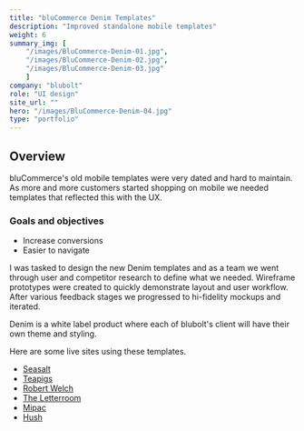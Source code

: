 ```yaml
---
title: "bluCommerce Denim Templates"
description: "Improved standalone mobile templates"
weight: 6
summary_img: [
    "/images/BluCommerce-Denim-01.jpg",
    "/images/BluCommerce-Denim-02.jpg",
    "/images/BluCommerce-Denim-03.jpg"
    ]
company: "blubolt"
role: "UI design"
site_url: ""
hero: "/images/BluCommerce-Denim-04.jpg"
type: "portfolio"
---
```


## Overview

bluCommerce's old mobile templates were very dated and hard to maintain. As more and more customers started shopping on mobile we needed templates that reflected this with the UX.

### Goals and objectives

* Increase conversions
* Easier to navigate

I was tasked to design the new Denim templates and as a team we went through user and competitor research to define what we needed. Wireframe prototypes were created to quickly demonstrate layout and user workflow. After various feedback stages we progressed to hi-fidelity mockups and iterated.

Denim is a white label product where each of blubolt's client will have their own theme and styling.

Here are some live sites using these templates.

<ul class="delta list-unstyled">
    <li><a class="black" href="https://www.seasaltcornwall.co.uk/m">Seasalt</a></li>
    <li><a class="black" href="https://www.teapigs.co.uk/m">Teapigs</a></li>
    <li><a class="black" href="https://www.seasaltcornwall.co.uk/m">Robert Welch</a></li>
    <li><a class="black" href="https://www.theletteroom.com/m">The Letterroom</a></li>
    <li><a class="black" href="https://www.mi-pac.com/m">Mipac</a></li>
    <li><a class="black" href="https://www.hush-uk.com/m">Hush</a></li>
</ul>